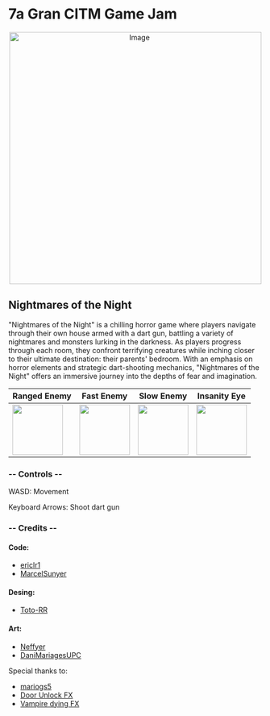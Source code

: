 # 7a Gran CITM Game Jam

<p align="center">
  <img src="https://github.com/ericlr1/7a-Gran-CITM-Game-Jam/assets/99949465/f4f9d3b5-3c43-4993-9850-ab65e179ea07" alt="Image" width="500"/>
</p>


## Nightmares of the Night
"Nightmares of the Night" is a chilling horror game where players navigate through their own house armed with a dart gun, battling a variety of nightmares and monsters lurking in the darkness. As players progress through each room, they confront terrifying creatures while inching closer to their ultimate destination: their parents' bedroom. With an emphasis on horror elements and strategic dart-shooting mechanics, "Nightmares of the Night" offers an immersive journey into the depths of fear and imagination.

| Ranged Enemy | Fast Enemy | Slow Enemy | Insanity Eye |
|----------|----------|----------|----------|
| <img src="https://github.com/ericlr1/7a-Gran-CITM-Game-Jam/assets/99949465/8042454d-4209-4cdf-9ecd-b349a10b1b08" width="100"> | <img src="https://github.com/ericlr1/7a-Gran-CITM-Game-Jam/assets/99949465/ba280c3a-9ed6-4ada-8919-b1e1e341a20b" width="100"> | <img src="https://github.com/ericlr1/7a-Gran-CITM-Game-Jam/assets/99949465/d8563e15-a991-4e05-bd7c-a1500ab307a5" width="100"> | <img src="https://github.com/ericlr1/7a-Gran-CITM-Game-Jam/assets/99949465/0946a7b5-bcf3-4143-ae1b-b869dd6883ef" width="100"> |


### -- Controls --

WASD: Movement

Keyboard Arrows: Shoot dart gun

### -- Credits --
#### Code:
- [ericlr1](https://github.com/ericlr1)
- [MarcelSunyer](https://github.com/MarcelSunyer)

#### Desing:
- [Toto-RR](https://github.com/Toto-RR)

#### Art:
- [Neffyer](https://github.com/Neffyer)
- [DaniMariagesUPC](https://github.com/DaniMariages)

Special thanks to:
- [mariogs5](https://github.com/mariogs5)
- [Door Unlock FX](https://freesound.org/people/DWOBoyle/sounds/151587/)
- [Vampire dying FX](https://freesound.org/people/Robinhood76/sounds/585631/)
